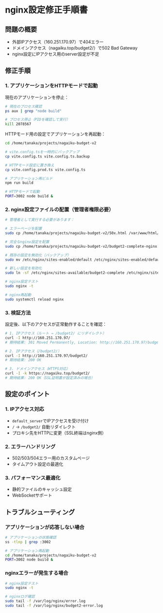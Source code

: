 # nginx設定修正手順書

## 問題の概要
- 外部IPアクセス（160.251.170.97）で404エラー
- ドメインアクセス（nagaiku.top/budget2/）で502 Bad Gateway
- nginx設定にIPアクセス用のserver設定が不足

## 修正手順

### 1. アプリケーションをHTTPモードで起動

現在のアプリケーションを停止：
```bash
# 現在のプロセス確認
ps aux | grep "node build"

# プロセス停止（PIDを確認して実行）
kill 2078567
```

HTTPモード用の設定でアプリケーションを再起動：
```bash
cd /home/tanaka/projects/nagaiku-budget-v2

# vite.config.tsを一時的にバックアップ
cp vite.config.ts vite.config.ts.backup

# HTTPモード設定に置き換え
cp vite.config.prod.ts vite.config.ts

# アプリケーション再ビルド
npm run build

# HTTPモードで起動
PORT=3002 node build &
```

### 2. nginx設定ファイルの配置（管理者権限必要）

```bash
# 管理者として実行する必要があります：

# エラーページを配置
sudo cp /home/tanaka/projects/nagaiku-budget-v2/50x.html /var/www/html/

# 完全なnginx設定を配置
sudo cp /home/tanaka/projects/nagaiku-budget-v2/budget2-complete-nginx.conf /etc/nginx/sites-available/budget2-complete

# 既存の設定を無効化（バックアップ）
sudo mv /etc/nginx/sites-enabled/default /etc/nginx/sites-enabled/default.backup 2>/dev/null || true

# 新しい設定を有効化
sudo ln -sf /etc/nginx/sites-available/budget2-complete /etc/nginx/sites-enabled/default

# nginx設定テスト
sudo nginx -t

# nginx再起動
sudo systemctl reload nginx
```

### 3. 検証方法

設定後、以下のアクセスが正常動作することを確認：

```bash
# 1. IPアクセス（ルート → /budget2/ にリダイレクト）
curl -I http://160.251.170.97/
# 期待結果: 301 Moved Permanently, Location: http://160.251.170.97/budget2/

# 2. IPアクセス（/budget2/）
curl -I http://160.251.170.97/budget2/
# 期待結果: 200 OK

# 3. ドメインアクセス（HTTPS対応）
curl -I -k https://nagaiku.top/budget2/
# 期待結果: 200 OK（SSL証明書が設定済みの場合）
```

## 設定のポイント

### 1. IPアクセス対応
- `default_server`でIPアクセスを受け付け
- `/` → `/budget2/` 自動リダイレクト
- プロキシ先をHTTPに変更（SSL終端はnginx側）

### 2. エラーハンドリング
- 502/503/504エラー用のカスタムページ
- タイムアウト設定の最適化

### 3. パフォーマンス最適化
- 静的ファイルのキャッシュ設定
- WebSocketサポート

## トラブルシューティング

### アプリケーションが応答しない場合
```bash
# アプリケーションの状態確認
ss -tlnp | grep :3002

# アプリケーション再起動
cd /home/tanaka/projects/nagaiku-budget-v2
PORT=3002 node build &
```

### nginxエラーが発生する場合
```bash
# nginx設定テスト
sudo nginx -t

# nginxログ確認
sudo tail -f /var/log/nginx/error.log
sudo tail -f /var/log/nginx/budget2-error.log
```
